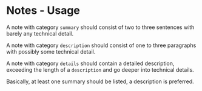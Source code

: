 # Notes - Usage

A note with category `summary` should consist of two to three sentences with barely any technical detail.

A note with category `description` should consist of one to three paragraphs with possibly some technical detail.

A note with category `details` should contain a detailed description, exceeding the length of a `description` and go deeper into technical details.

Basically, at least one summary should be listed, a description is preferred.
